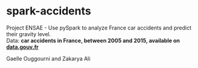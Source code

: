 # spark-accidents
Project ENSAE - Use pySpark to analyze France car accidents and predict their gravity level.  
Data: **car accidents in France, between 2005 and 2015, available on [data.gouv.fr](https://www.data.gouv.fr/fr/datasets/base-de-donnees-accidents-corporels-de-la-circulation/)**  

Gaelle Ouggourni and Zakarya Ali
